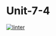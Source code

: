 # Unit-7-4
[![linter](https://github.com/A-Land/Unit-7-4/workflows/linter/badge.svg)](https://github.com/marketplace/actions/super-linter)
